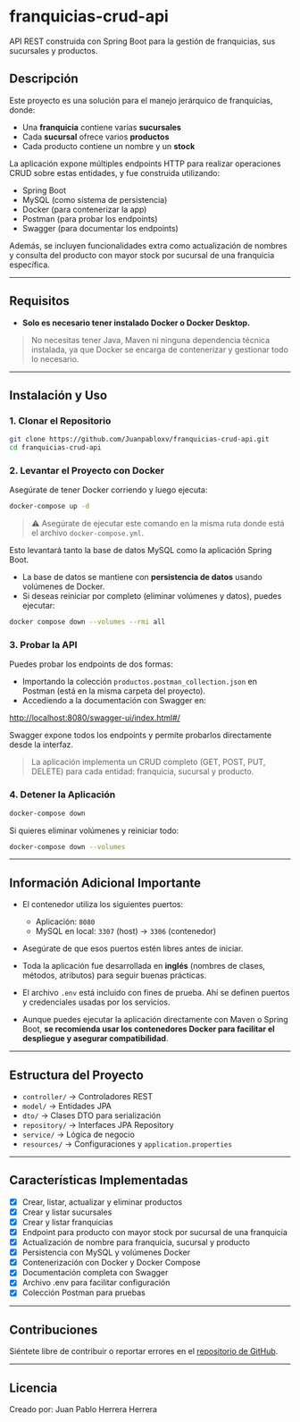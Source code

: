 # franquicias-crud-api

API REST construida con Spring Boot para la gestión de franquicias, sus sucursales y productos.

## Descripción

Este proyecto es una solución para el manejo jerárquico de franquicias, donde:
- Una **franquicia** contiene varias **sucursales**
- Cada **sucursal** ofrece varios **productos**
- Cada producto contiene un nombre y un **stock**

La aplicación expone múltiples endpoints HTTP para realizar operaciones CRUD sobre estas entidades, y fue construida utilizando:
- Spring Boot
- MySQL (como sistema de persistencia)
- Docker (para contenerizar la app)
- Postman (para probar los endpoints)
- Swagger (para documentar los endpoints)

Además, se incluyen funcionalidades extra como actualización de nombres y consulta del producto con mayor stock por sucursal de una franquicia específica.

---

## Requisitos

- **Solo es necesario tener instalado Docker o Docker Desktop.**
> No necesitas tener Java, Maven ni ninguna dependencia técnica instalada, ya que Docker se encarga de contenerizar y gestionar todo lo necesario.

---

## Instalación y Uso

### 1. Clonar el Repositorio

```bash
git clone https://github.com/Juanpabloxv/franquicias-crud-api.git
cd franquicias-crud-api
```

### 2. Levantar el Proyecto con Docker

Asegúrate de tener Docker corriendo y luego ejecuta:

```bash
docker-compose up -d
```

> ⚠️ Asegúrate de ejecutar este comando en la misma ruta donde está el archivo `docker-compose.yml`.

Esto levantará tanto la base de datos MySQL como la aplicación Spring Boot.

- La base de datos se mantiene con **persistencia de datos** usando volúmenes de Docker.
- Si deseas reiniciar por completo (eliminar volúmenes y datos), puedes ejecutar:

```bash
docker compose down --volumes --rmi all
```

### 3. Probar la API

Puedes probar los endpoints de dos formas:

- Importando la colección `productos.postman_collection.json` en Postman (está en la misma carpeta del proyecto).
- Accediendo a la documentación con Swagger en:

[http://localhost:8080/swagger-ui/index.html#/](http://localhost:8080/swagger-ui/index.html#/)

Swagger expone todos los endpoints y permite probarlos directamente desde la interfaz.

> La aplicación implementa un CRUD completo (GET, POST, PUT, DELETE) para cada entidad: franquicia, sucursal y producto.

### 4. Detener la Aplicación

```bash
docker-compose down
```

Si quieres eliminar volúmenes y reiniciar todo:
```bash
docker-compose down --volumes
```

---

## Información Adicional Importante

- El contenedor utiliza los siguientes puertos:
    - Aplicación: `8080`
    - MySQL en local: `3307` (host) → `3306` (contenedor)
- Asegúrate de que esos puertos estén libres antes de iniciar.

- Toda la aplicación fue desarrollada en **inglés** (nombres de clases, métodos, atributos) para seguir buenas prácticas.

- El archivo `.env` está incluido con fines de prueba. Ahí se definen puertos y credenciales usadas por los servicios.

- Aunque puedes ejecutar la aplicación directamente con Maven o Spring Boot, **se recomienda usar los contenedores Docker para facilitar el despliegue y asegurar compatibilidad**.

---

## Estructura del Proyecto

- `controller/` → Controladores REST
- `model/` → Entidades JPA
- `dto/` → Clases DTO para serialización
- `repository/` → Interfaces JPA Repository
- `service/` → Lógica de negocio
- `resources/` → Configuraciones y `application.properties`

---

## Características Implementadas

- [x] Crear, listar, actualizar y eliminar productos
- [x] Crear y listar sucursales
- [x] Crear y listar franquicias
- [x] Endpoint para producto con mayor stock por sucursal de una franquicia
- [x] Actualización de nombre para franquicia, sucursal y producto
- [x] Persistencia con MySQL y volúmenes Docker
- [x] Contenerización con Docker y Docker Compose
- [x] Documentación completa con Swagger
- [x] Archivo .env para facilitar configuración
- [x] Colección Postman para pruebas

---

## Contribuciones

Siéntete libre de contribuir o reportar errores en el [repositorio de GitHub](https://github.com/Juanpabloxv/franquicias-crud-api).

---

## Licencia

Creado por: Juan Pablo Herrera Herrera
